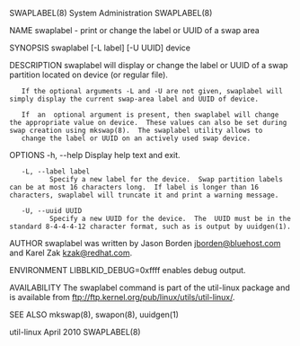 SWAPLABEL(8)                                                                                System Administration                                                                                SWAPLABEL(8)



NAME
       swaplabel - print or change the label or UUID of a swap area

SYNOPSIS
       swaplabel [-L label] [-U UUID] device

DESCRIPTION
       swaplabel will display or change the label or UUID of a swap partition located on device (or regular file).

       If the optional arguments -L and -U are not given, swaplabel will simply display the current swap-area label and UUID of device.

       If  an  optional argument is present, then swaplabel will change the appropriate value on device.  These values can also be set during swap creation using mkswap(8).  The swaplabel utility allows to
       change the label or UUID on an actively used swap device.

OPTIONS
       -h, --help
              Display help text and exit.

       -L, --label label
              Specify a new label for the device.  Swap partition labels can be at most 16 characters long.  If label is longer than 16 characters, swaplabel will truncate it and print a warning message.

       -U, --uuid UUID
              Specify a new UUID for the device.  The  UUID must be in the standard 8-4-4-4-12 character format, such as is output by uuidgen(1).

AUTHOR
       swaplabel was written by Jason Borden <jborden@bluehost.com> and Karel Zak <kzak@redhat.com>.

ENVIRONMENT
       LIBBLKID_DEBUG=0xffff
              enables debug output.

AVAILABILITY
       The swaplabel command is part of the util-linux package and is available from ftp://ftp.kernel.org/pub/linux/utils/util-linux/.

SEE ALSO
       mkswap(8), swapon(8), uuidgen(1)



util-linux                                                                                        April 2010                                                                                     SWAPLABEL(8)
